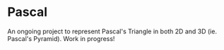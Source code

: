# Pascal

An ongoing project to represent Pascal's Triangle in both 2D and 3D (ie. Pascal's Pyramid).
Work in progress!

